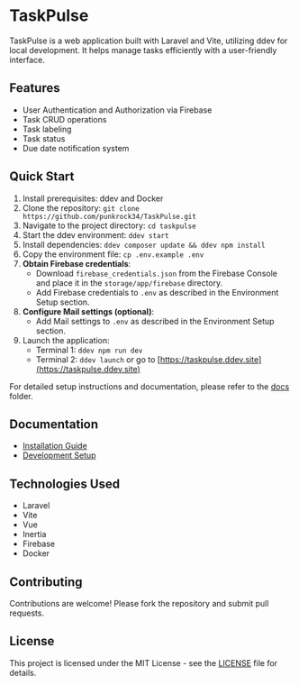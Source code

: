 # TaskPulse

TaskPulse is a web application built with Laravel and Vite, utilizing ddev for local development. It helps manage tasks efficiently with a user-friendly interface.

## Features

- User Authentication and Authorization via Firebase
- Task CRUD operations
- Task labeling
- Task status
- Due date notification system

## Quick Start

1. Install prerequisites: ddev and Docker
2. Clone the repository: `git clone https://github.com/punkrock34/TaskPulse.git`
3. Navigate to the project directory: `cd taskpulse`
4. Start the ddev environment: `ddev start`
5. Install dependencies: `ddev composer update && ddev npm install`
6. Copy the environment file: `cp .env.example .env`
7. **Obtain Firebase credentials**:
   - Download `firebase_credentials.json` from the Firebase Console and place it in the `storage/app/firebase` directory.
   - Add Firebase credentials to `.env` as described in the Environment Setup section.
8. **Configure Mail settings (optional)**:
   - Add Mail settings to `.env` as described in the Environment Setup section.
9. Launch the application:
   - Terminal 1: `ddev npm run dev`
   - Terminal 2: `ddev launch` or go to [https://taskpulse.ddev.site](https://taskpulse.ddev.site)

For detailed setup instructions and documentation, please refer to the [docs](./docs) folder.

## Documentation

- [Installation Guide](./docs/installation.md)
- [Development Setup](./docs/development.md)

## Technologies Used

- Laravel
- Vite
- Vue
- Inertia
- Firebase
- Docker

## Contributing

Contributions are welcome! Please fork the repository and submit pull requests.

## License

This project is licensed under the MIT License - see the [LICENSE](./LICENSE.md) file for details.
